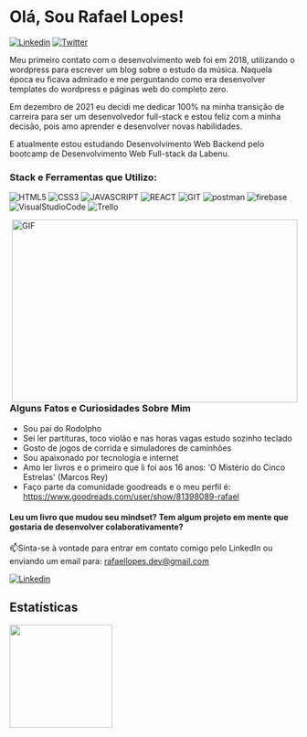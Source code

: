 # Olá, Sou Rafael Lopes!

<a href="https://www.linkedin.com/in/rafael-lopes-desenvolvedor-frontend/?locale=pt_BR">![Linkedin](https://img.shields.io/badge/LinkedIn-0077B5?style=for-the-badge&logo=linkedin&logoColor=white)</a>
<a href="https://twitter.com/RafaelL77859907">![Twitter](https://img.shields.io/badge/Twitter-1DA1F2?style=for-the-badge&logo=twitter&logoColor=white)</a>

Meu primeiro contato com o desenvolvimento web foi em 2018, utilizando o wordpress para escrever um blog sobre o estudo da música. Naquela época eu ficava admirado e me perguntando como era desenvolver templates do wordpress e páginas web do completo zero.

Em dezembro de 2021 eu decidi me dedicar 100% na minha transição de carreira para ser um desenvolvedor full-stack e estou feliz com a minha decisão, pois amo aprender e desenvolver novas habilidades.

E atualmente estou estudando Desenvolvimento Web Backend pelo bootcamp de Desenvolvimento Web Full-stack da Labenu.

### Stack e Ferramentas que Utilizo:

![HTML5](https://img.shields.io/badge/HTML5-E34F26?style=for-the-badge&logo=html5&logoColor=white) 
![CSS3](https://img.shields.io/badge/CSS3-1572B6?style=for-the-badge&logo=css3&logoColor=white)
![JAVASCRIPT](https://img.shields.io/badge/JavaScript-323330?style=for-the-badge&logo=javascript&logoColor=F7DF1E)
![REACT](https://img.shields.io/badge/React-20232A?style=for-the-badge&logo=react&logoColor=61DAFB)
![GIT](https://img.shields.io/badge/GIT-E44C30?style=for-the-badge&logo=git&logoColor=white)
![postman](https://img.shields.io/badge/Postman-FF6C37?style=for-the-badge&logo=Postman&logoColor=white)
![firebase](https://img.shields.io/badge/firebase-ffca28?style=for-the-badge&logo=firebase&logoColor=black)
![VisualStudioCode](https://img.shields.io/badge/Visual_Studio_Code-0078D4?style=for-the-badge&logo=visual%20studio%20code&logoColor=white)
![Trello](https://img.shields.io/badge/Trello-0052CC?style=for-the-badge&logo=trello&logoColor=white)

<img align="right" alt="GIF" src="https://github.com/abhisheknaiidu/abhisheknaiidu/blob/master/code.gif?raw=true" width="500" height="320" />

### Alguns Fatos e Curiosidades Sobre Mim

- Sou pai do Rodolpho
- Sei ler partituras, toco violão e nas horas vagas estudo sozinho teclado
- Gosto de jogos de corrida e simuladores de caminhões
- Sou apaixonado por tecnologia e internet
- Amo ler livros e o primeiro que li foi aos 16 anos: 'O Mistério do Cinco Estrelas' (Marcos Rey) 
- Faço parte da comunidade goodreads e o meu perfil é: https://www.goodreads.com/user/show/81398089-rafael

#### Leu um livro que mudou seu mindset? Tem algum projeto em mente que gostaria de desenvolver colaborativamente?

📫Sinta-se à vontade para entrar em contato comigo pelo LinkedIn ou enviando um email para: rafaellopes.dev@gmail.com

<a href="https://www.linkedin.com/in/rafael-lopes-desenvolvedor-frontend/?locale=pt_BR">![Linkedin](https://img.shields.io/badge/LinkedIn-0077B5?style=for-the-badge&logo=linkedin&logoColor=white)</a>

## Estatísticas

<div>
<a href="https://github.com/rafix923">
<img align="center" height="180em" src="https://github-readme-stats.vercel.app/api?username=rafix923&show_icons=true&theme=dracula&include_all_commits=true&count_private=true" />
</div>



<!---
rafix923/rafix923 is a ✨ special ✨ repository because its `README.md` (this file) appears on your GitHub profile.
You can click the Preview link to take a look at your changes.
--->
